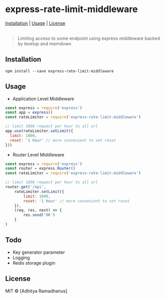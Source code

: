 # express-rate-limit-middleware
<p>
  <a href="#installation">Installation</a> |
  <a href="#usage">Usage</a> |
  <a href="#licenses">License</a>
  <br><br>
  <blockquote>
  Limiting access to some endpoint using express middleware backed by levelup and memdown 
  </blockquote>
</p>

Installation
------------
`npm install --save express-rate-limit-middleware`

Usage
------------
* Application Level Middleware
```js
const express = require('express')
const app = express()
const rateLimiter = require('express-rate-limit-middleware')

// limit 1000 request per hour to all url
app.use(rateLimiter.setLimit({
  limit: 1000, 
  reset: '1 hour' // more convenient to set reset
}))
```

* Router Level Middleware
```js
const express = require('express')
const router = express.Router()
const rateLimiter = require('express-rate-limit-middleware')

// limit 1000 request per hour to all url
router.get('/api', 
	rateLimiter.setLimit({
  		limit: 1000, 
  		reset: '1 hour' // more convenient to set reset
	}),
	(req, res, next) => {
		res.send('OK')
	}
)
```

Todo
------------
* Key generator parameter
* Logging
* Redis storage plugin 

License
----

MIT © [Adhitya Ramadhanus]

